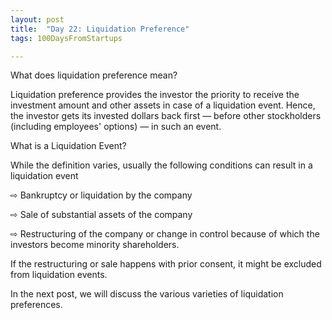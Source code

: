 ```yaml
---
layout: post
title:  "Day 22: Liquidation Preference"
tags: 100DaysFromStartups

---
```


What does liquidation preference mean?

Liquidation preference provides the investor the priority to receive the investment amount and other assets in case of a liquidation event. Hence, the investor gets its invested dollars back first — before other stockholders (including employees' options) — in such an event. 

What is a Liquidation Event?

While the definition varies, usually the following conditions can result in a liquidation event

⇨ Bankruptcy or liquidation by the company

⇨  Sale of substantial assets of the company

⇨  Restructuring of the company or change in control because of which the investors become minority shareholders.

If the restructuring or sale happens with prior consent, it might be excluded from liquidation events.

In the next post, we will discuss the various varieties of liquidation preferences.
